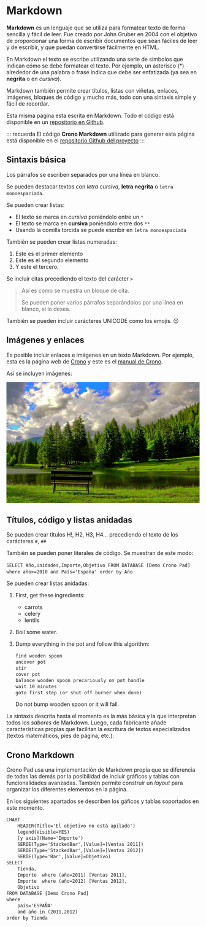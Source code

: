 ﻿---
SectionName: Documentación
---

# Markdown


**Markdown** es un lenguaje que se utiliza para formatear texto de forma sencilla y fácil de leer. Fue creado por John Gruber en 2004 con el objetivo de proporcionar una forma de escribir documentos que sean fáciles de leer y de escribir, y que puedan convertirse fácilmente en HTML.

En Markdown el texto se escribe utilizando una serie de símbolos que indican cómo se debe formatear el texto. Por ejemplo, un asterisco (*) alrededor de una palabra o frase indica que debe ser enfatizada (ya sea en **negrita** o en *cursiva*).

Markdown también permite crear títulos, listas con viñetas, enlaces, imágenes, bloques de código y mucho más, todo con una sintaxis simple y fácil de recordar.

Esta misma página esta escrita en Markdown. Todo el código está disponible en un [repositorio en Github](https://github.com/bifacil/pad.crono.net).

::: recuerda
El código <strong>Crono Markdown</strong> utilizado para generar esta página está disponible en
el [repositorio Github del proyecto](https://github.com/bifacil/pad.crono.net/blob/master/markdown/README.md)
:::

## Sintaxis básica

Los párrafos se escriben separados por una línea en blanco.

Se pueden destacar textos con *letra cursiva*, **letra negrita** o `letra monoespaciada`. 

Se pueden crear listas:

  * El texto se marca en *cursiva* poniéndolo entre un `*` 
  * El texto se marca en **cursiva** poniéndolo entre dos `**`
  * Usando la comilla torcida se puede escribir en `letra monoespaciada`

También se pueden crear listas numeradas:

  1. Este es el primer elemento
  2. Este es el segundo elemento
  3. Y este el tercero.

Se incluir citas precediendo el texto del carácter `>`

> Así es como se muestra un bloque de cita. 
>
> Se pueden poner varios párrafos separándolos por una línea en blanco,
> si lo desea.

También se pueden incluir carácteres UNICODE como los emojis. 😍

## Imágenes y enlaces

Es posible incluir enlaces e imágenes en un texto Markdown. Por ejemplo, esta es la página web de [Crono](https://businessintelligence.es) y este es el [manual de Crono](https://crono.org).

Así se incluyen imágenes:

![Imagen](/resources/images/image.jpg)

## Títulos, código y listas anidadas

Se pueden crear títulos H!, H2, H3, H4... precediendo el texto de los carácteres `#`, `##`

También se pueden poner literales de código. Se muestran de este modo:

``
SELECT Año,Unidades,Importe,Objetivo
FROM DATABASE [Demo Crono Pad] 
where año>=2010 and País='España'
order by Año
``

Se pueden crear listas anidadas:


 1. First, get these ingredients:

      * carrots
      * celery
      * lentils

 2. Boil some water.

 3. Dump everything in the pot and follow
    this algorithm:

        find wooden spoon
        uncover pot
        stir
        cover pot
        balance wooden spoon precariously on pot handle
        wait 10 minutes
        goto first step (or shut off burner when done)

    Do not bump wooden spoon or it will fall.


La sintaxis descrita hasta el momento es la más básica y la que interpretan todos los *sabores* de Markdown. Luego, cada fabricante añade características propias que facilitan la escritura de textos especializados (textos matemáticos, pies de página, etc.).




## Crono Markdown


Crono Pad usa una implementación de Markdown propia que se diferencia de todas las demás por la posibilidad de incluir gráficos y tablas con funcionalidades avanzadas. También permite construir un *layout* para organizar los diferentes elementos en la página.

En los siguientes apartados se describen los gáficos y tablas soportados en este momento.


``` chart
CHART 
    HEADER(Title='El objetivo no está apilado')
    legend(Visible=YES)
    [y axis](Name='Importe')
    SERIE(Type='StackedBar',[Value]=[Ventas 2011])
    SERIE(Type='StackedBar',[Value]=[Ventas 2012])
    SERIE(Type='Bar',[Value]=Objetivo)
SELECT  
    Tienda,
    Importe  where (año=2011) [Ventas 2011],
    Importe  where (año=2012) [Ventas 2012],
    Objetivo
FROM DATABASE [Demo Crono Pad] 
where 
    país='ESPAÑA' 
    and año in (2011,2012)
order by Tienda
```

